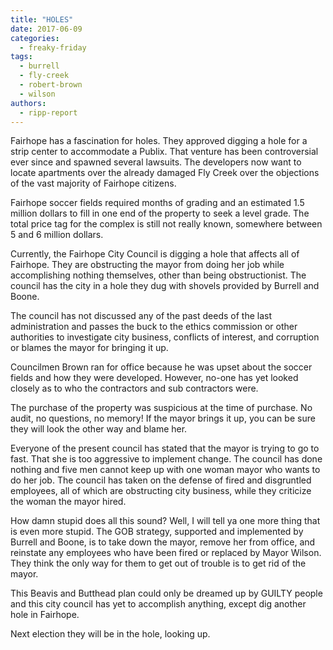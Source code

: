 ```yaml
---
title: "HOLES"
date: 2017-06-09
categories: 
  - freaky-friday
tags: 
  - burrell
  - fly-creek
  - robert-brown
  - wilson
authors: 
  - ripp-report
---
```


Fairhope has a fascination for holes. They approved digging a hole for a strip center to accommodate a Publix. That venture has been controversial ever since and spawned several lawsuits. The developers now want to locate apartments over the already damaged Fly Creek over the objections of the vast majority of Fairhope citizens.

Fairhope soccer fields required months of grading and an estimated 1.5 million dollars to fill in one end of the property to seek a level grade. The total price tag for the complex is still not really known, somewhere between 5 and 6 million dollars.

Currently, the Fairhope City Council is digging a hole that affects all of Fairhope. They are obstructing the mayor from doing her job while accomplishing nothing themselves, other than being obstructionist. The council has the city in a hole they dug with shovels provided by Burrell and Boone.

The council has not discussed any of the past deeds of the last administration and passes the buck to the ethics commission or other authorities to investigate city business, conflicts of interest, and corruption or blames the mayor for bringing it up.

Councilmen Brown ran for office because he was upset about the soccer fields and how they were developed. However, no-one has yet looked closely as to who the contractors and sub contractors were.

The purchase of the property was suspicious at the time of purchase. No audit, no questions, no memory! If the mayor brings it up, you can be sure they will look the other way and blame her.

Everyone of the present council has stated that the mayor is trying to go to fast. That she is too aggressive to implement change. The council has done nothing and five men cannot keep up with one woman mayor who wants to do her job. The council has taken on the defense of fired and disgruntled employees, all of which are obstructing city business, while they criticize the woman the mayor hired.

How damn stupid does all this sound? Well, I will tell ya one more thing that is even more stupid. The GOB strategy, supported and implemented by Burrell and Boone, is to take down the mayor, remove her from office, and reinstate any employees who have been fired or replaced by Mayor Wilson. They think the only way for them to get out of trouble is to get rid of the mayor.

This Beavis and Butthead plan could only be dreamed up by GUILTY people and this city council has yet to accomplish anything, except dig another hole in Fairhope.

Next election they will be in the hole, looking up.
